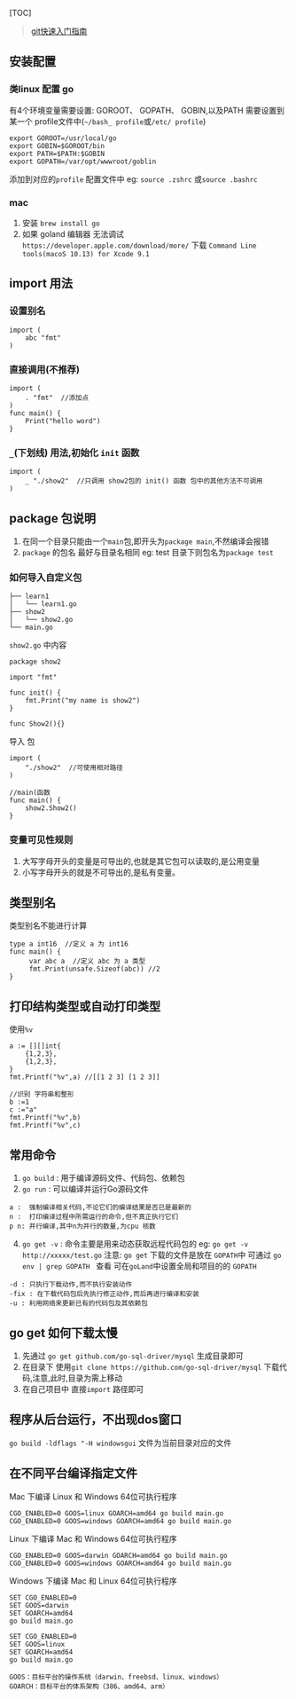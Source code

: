 [TOC]

> [git快速入门指南](https://github.com/astaxie/build-web-application-with-golang/blob/master/zh/01.0.md)

##  安装配置
### 类linux 配置 go
有4个环境变量需要设置: GOROOT、 GOPATH、 GOBIN,以及PATH
需要设置到某一个 profile文件中(`~/bash_ profile`或`/etc/ profile`)
```
export GOROOT=/usr/local/go
export GOBIN=$GOROOT/bin
export PATH=$PATH:$GOBIN
export GOPATH=/var/opt/wwwroot/goblin
```
添加到对应的`profile` 配置文件中
eg:
`source .zshrc` 或`source .bashrc`
### mac
1. 安装
`brew install go`
2. 如果 goland 编辑器 无法调试
`https://developer.apple.com/download/more/` 
下载 `Command Line tools(macoS 10.13) for Xcode 9.1`

##  import 用法
### 设置别名
```
import (
	abc "fmt"
)
```
### 直接调用(不推荐)
```
import (
	. "fmt"  //添加点
)
func main() {
	Print("hello word")
}
```
###  `_`(下划线) 用法,初始化 `init` 函数
```
import (
	_ "./show2"  //只调用 show2包的 init() 函数 包中的其他方法不可调用
)
```

## package 包说明
1. 在同一个目录只能由一个` main `包,即开头为`package main`,不然编译会报错
2. `package` 的包名 最好与目录名相同 eg: test 目录下则包名为`package test`
### 如何导入自定义包
```
├── learn1
│   └── learn1.go
├── show2
│   └── show2.go
└── main.go
```
`show2.go` 中内容
```
package show2

import "fmt"

func init() {
	fmt.Print("my name is show2")
}

func Show2(){} 
```
导入 包
```
import (
	"./show2"  //可使用相对路径
)

//main(函数
func main() {
	show2.Show2()
}
```

### 变量可见性规则
1. 大写字母开头的变量是可导出的,也就是其它包可以读取的,是公用变量
2. 小写字母开头的就是不可导出的,是私有变量。


## 类型别名
类型别名不能进行计算
```
type a int16  //定义 a 为 int16 
func main() {
	 var abc a  //定义 abc 为 a 类型
	 fmt.Print(unsafe.Sizeof(abc)) //2 
}
```
## 打印结构类型或自动打印类型
使用`%v`
```
a := [][]int{
    {1,2,3},
    {1,2,3},
}
fmt.Printf("%v",a) //[[1 2 3] [1 2 3]]

//识别 字符串和整形
b :=1
c :="a"
fmt.Printf("%v",b) 
fmt.Printf("%v",c)
```


## 常用命令
1. `go build` : 用于编译源码文件、代码包、依赖包
2. `go run` : 可以编译并运行Go源码文件
```
a :  强制编译相关代码,不论它们的编译结果是否已是最新的
n :  打印编译过程中所需运行的命令,但不真正执行它们
p n: 并行编译,其中n为并行的数量,为cpu 核数
```
4. `go get -v` : 命令主要是用来动态获取远程代码包的
eg: `go get -v http://xxxxx/test.go`
注意: `go get` 下载的文件是放在 `GOPATH`中
可通过 `go env | grep GOPATH ` 查看
可在`goLand`中设置全局和项目的的 `GOPATH`
```
-d : 只执行下载动作,而不执行安装动作
-fix : 在下载代码包后先执行修正动作,而后再进行编译和安装
-u : 利用网络来更新已有的代码包及其依赖包
```


## go get 如何下载太慢
1. 先通过 `go get github.com/go-sql-driver/mysql` 生成目录即可
2. 在目录下 使用`git clone https://github.com/go-sql-driver/mysql` 下载代码,注意,此时,目录为需上移动
3. 在自己项目中 直接`import` 路径即可

## 程序从后台运行，不出现dos窗口
`go build -ldflags "-H windowsgui`
文件为当前目录对应的文件

## 在不同平台编译指定文件
Mac 下编译 Linux 和 Windows 64位可执行程序
```
CGO_ENABLED=0 GOOS=linux GOARCH=amd64 go build main.go
CGO_ENABLED=0 GOOS=windows GOARCH=amd64 go build main.go
```
Linux 下编译 Mac 和 Windows 64位可执行程序
```
CGO_ENABLED=0 GOOS=darwin GOARCH=amd64 go build main.go
CGO_ENABLED=0 GOOS=windows GOARCH=amd64 go build main.go
```

Windows 下编译 Mac 和 Linux 64位可执行程序
```
SET CGO_ENABLED=0
SET GOOS=darwin
SET GOARCH=amd64
go build main.go

SET CGO_ENABLED=0
SET GOOS=linux
SET GOARCH=amd64
go build main.go
```

```
GOOS：目标平台的操作系统（darwin、freebsd、linux、windows） 
GOARCH：目标平台的体系架构（386、amd64、arm） 
```